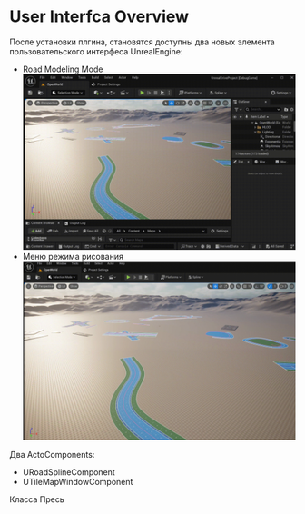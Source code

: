 # User Interfca Overview

После установки плгина, становятся доступны два новых элемента пользовательского интерфеса UnrealEngine:
  * Road Modeling Mode  
    ![alt text](img/edit-modes.gif "Road Editor Modes") 
  * Меню режима рисования  
    ![alt text](img/modeling-tools.gif "Road Modeling Tools") 

Два ActoComponents:
  * URoadSplineComponent
  * UTileMapWindowComponent

Класса Пресь


